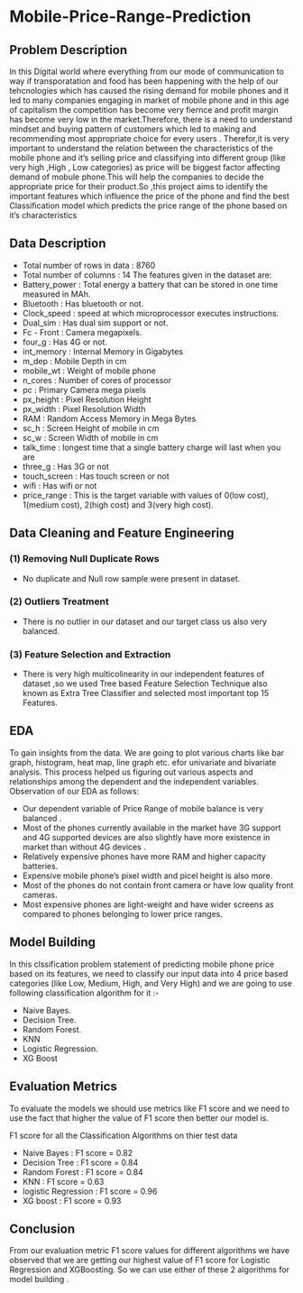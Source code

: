 # Mobile-Price-Range-Prediction

## Problem Description

In this Digital world where everything from our mode of communication to way if transporatation and food has been happening with the help of our tehcnologies which has caused the rising demand for mobile phones and it led to many companies engaging in market of mobile phone and in this age of capitalism the competition has become very fiernce and profit margin has become very low in the market.Therefore, there is a need to understand mindset and buying pattern of customers which led to making and recommending most appropriate choice for every users . 
Therefor,it is very important to understand the relation between the characteristics of the mobile phone and it’s selling price and classifying into different group (like very high ,High , Low categories) as price will be biggest factor affecting demand of mobule phone.This will help the companies to decide the appropriate price for their product.So ,this project aims to identify the important features which influence the price of the phone and find the best Classification model which predicts the price range of the phone based on it’s characteristics

## Data Description 

- Total number of rows in data : 8760
- Total number of columns : 14
The features given in the dataset are:
- Battery_power : Total energy a battery that can be stored in one time measured in MAh.
- Bluetooth : Has bluetooth or not.
- Clock_speed : speed at which microprocessor executes instructions.
- Dual_sim : Has dual sim support or not.
- Fc - Front : Camera megapixels.
- four_g : Has 4G or not.
- int_memory : Internal Memory in Gigabytes
- m_dep : Mobile Depth in cm
- mobile_wt : Weight of mobile phone
- n_cores : Number of cores of processor
- pc : Primary Camera mega pixels
- px_height : Pixel Resolution Height
- px_width : Pixel Resolution Width
- RAM : Random Access Memory in Mega Bytes
- sc_h : Screen Height of mobile in cm
- sc_w : Screen Width of mobile in cm
- talk_time : longest time that a single battery charge will last when you are
- three_g : Has 3G or not
- touch_screen : Has touch screen or not
- wifi : Has wifi or not
- price_range : This is the target variable with values of 0(low cost), 1(medium cost), 2(high cost) and 3(very high cost).

## Data Cleaning and Feature Engineering

### (1) Removing Null Duplicate Rows
- No duplicate and Null row sample were present in dataset.

### (2) Outliers Treatment
- There is no outlier in our dataset and our target class us also very balanced.

### (3) Feature Selection and Extraction
- There is very high multicolinearity in our independent features of dataset ,so we used Tree based Feature Selection Technique also known as Extra Tree Classifier and selected most important top 15 Features.

## EDA

To gain insights from the data. We are going to plot various charts like bar graph, histogram, heat map, line graph etc. efor univariate and bivariate analysis. This process helped us figuring out various aspects and relationships among the dependent and the independent variables.
Observation of our EDA as follows:

- Our dependent variable of Price Range of mobile balance is very balanced .
- Most of the phones currently available in the market have 3G support and 4G supported devices are also slightly have more existence in market than without 4G devices .
- Relatively expensive phones have more RAM and higher capacity batteries.
- Expensive mobile phone’s pixel width and picel height is also more.
- Most of the phones do not contain front camera or have low quality front cameras.
- Most expensive phones are light-weight and have wider screens as compared to phones belonging to lower price ranges.

##  Model Building

In this clssification problem statement of predicting mobile phone price based on its features, we need to classify our input data into 4 price based categories (like Low, Medium, High, and Very High) and we are going to use following classification algorithm for it :-

- Naive Bayes.
- Decision Tree.
- Random Forest.
- KNN
- Logistic Regression.
- XG Boost

## Evaluation Metrics 

To evaluate the models we should use metrics like F1 score
and we need to use the fact that higher the value of F1 score then better our model is. 

F1 score for all the Classification Algorithms on thier test data 

- Naive Bayes : F1 score = 0.82 
- Decision Tree : F1 score = 0.84
- Random Forest : F1 score = 0.84
- KNN : F1 score = 0.63
- logistic Regression : F1 score = 0.96
- XG boost : F1 score = 0.93 

## Conclusion 

From our evaluation metric F1 score values for different algorithms we have observed that we are getting our highest value of F1 score for Logistic Regression and XGBoosting. So we can use either of these 2 algorithms for model building  .

